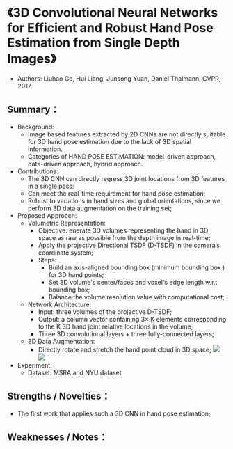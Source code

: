 # 《3D Convolutional Neural Networks for Efficient and Robust Hand Pose Estimation from Single Depth Images》
* Authors: Liuhao Ge, Hui Liang, Junsong Yuan, Daniel Thalmann, CVPR, 2017
## Summary：
- Background:
    * Image based features extracted by 2D CNNs are not directly suitable for 3D hand pose estimation due to the lack of 3D spatial information. 
    * Categories of HAND POSE ESTIMATION: model-driven approach, data-driven approach, hybrid approach.
- Contributions:
    * The 3D CNN can directly regress 3D joint locations from 3D features in a single pass;
    * Can meet the real-time requirement for hand pose estimation;
    * Robust to variations in hand sizes and global orientations, since we perform 3D data augmentation on the training set;
- Proposed Approach:
    * Volumetric Representation:
        * Objective: enerate 3D volumes representing the hand in 3D space as raw as possible from the depth image in real-time;
        * Apply the projective Directional TSDF (D-TSDF) in the camera’s coordinate system;
        * Steps: 
           * Build an axis-aligned bounding box (minimum bounding box ) for 3D hand points;
           * Set 3D volume's center/faces and voxel's edge length w.r.t bounding box;
           * Balance the volume resolution value with computational cost;
    * Network Architecture:
        * Input: three volumes of the projective D-TSDF; 
        * Output: a column vector containing 3× K elements corresponding to the K 3D hand joint relative locations in the volume;
        * Three 3D convolutional layers  +  three fully-connected layers;
    * 3D Data Augmentation:
        * Directly rotate and stretch the hand point cloud in 3D space;
      ![](https://github.com/TerenceCYJ/3D_Pose_Papers/blob/master/Images/4.png)
      ![](https://github.com/TerenceCYJ/3D_Pose_Papers/blob/master/Images/5.png)
- Experiment:
    * Dataset: MSRA and NYU dataset
## Strengths / Novelties：
- The first work that applies such a 3D CNN in hand pose estimation;
## Weaknesses / Notes：
